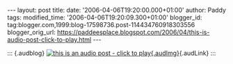 \-\-- layout: post title: date: \'2006-04-06T19:20:00.000+01:00\'
author: Paddy tags: modified\_time: \'2006-04-06T19:20:09.300+01:00\'
blogger\_id: tag:blogger.com,1999:blog-17598736.post-114434760918303556
blogger\_orig\_url:
https://paddeesplace.blogspot.com/2006/04/this-is-audio-post-click-to-play.html
\-\--

::: {.audblog}
[![this is an audio post - click to
play](https://www.audioblogger.com/media/images/audioblogger.gif){.audImg}](https://www.audioblogger.com/media/96368/337989.mp3){.audLink}
:::
